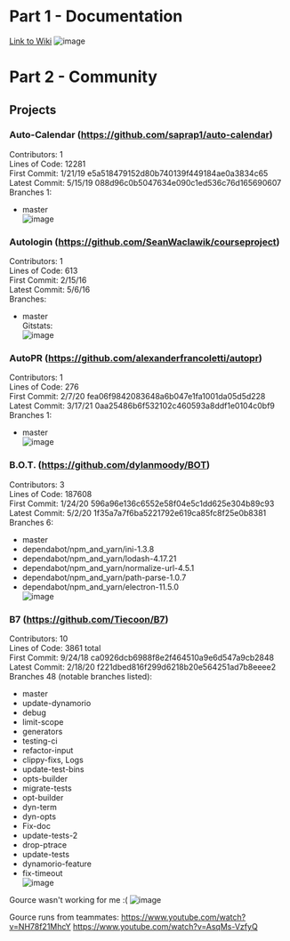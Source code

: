 # Part 1 - Documentation
[Link to Wiki](https://github.com/phama2/oss-repo-template/wiki/Project-Ideas)
![image](https://user-images.githubusercontent.com/70230763/151592862-c225bb14-e768-4adf-b925-e82cdd8376c2.png)
# Part 2 - Community
## Projects
### Auto-Calendar (https://github.com/saprap1/auto-calendar)
Contributors: 1 \
Lines of Code: 12281 \
First Commit: 1/21/19 e5a518479152d80b740139f449184ae0a3834c65 \
Latest Commit: 5/15/19 088d96c0b5047634e090c1ed536c76d165690607 \
Branches 1:
* master \
![image](https://user-images.githubusercontent.com/70230763/151603520-377ccf86-70e9-475b-b18b-ad0091283445.png)
### Autologin (https://github.com/SeanWaclawik/courseproject)
Contributors: 1 \
Lines of Code: 613 \
First Commit: 2/15/16 \
Latest Commit: 5/6/16 \
Branches:
* master \
Gitstats: \
![image](https://user-images.githubusercontent.com/70230763/151603206-e16c4d62-0b8a-4270-b0aa-7aa3ea9f1a54.png)
### AutoPR (https://github.com/alexanderfrancoletti/autopr)
Contributors: 1 \
Lines of Code: 276 \
First Commit: 2/7/20 fea06f9842083648a6b047e1fa1001da05d5d228 \
Latest Commit: 3/17/21 0aa25486b6f532102c460593a8ddf1e0104c0bf9 \
Branches 1:
* master \
![image](https://user-images.githubusercontent.com/70230763/151603261-44a36a71-4428-4233-bd77-7134a35102e6.png)
### B.O.T. (https://github.com/dylanmoody/BOT)
Contributors: 3 \
Lines of Code: 187608 \
First Commit: 1/24/20 596a96e136c6552e58f04e5c1dd625e304b89c93 \
Latest Commit: 5/2/20 1f35a7a7f6ba5221792e619ca85fc8f25e0b8381 \
Branches 6:
* master
* dependabot/npm_and_yarn/ini-1.3.8
* dependabot/npm_and_yarn/lodash-4.17.21
* dependabot/npm_and_yarn/normalize-url-4.5.1
* dependabot/npm_and_yarn/path-parse-1.0.7
* dependabot/npm_and_yarn/electron-11.5.0 \
![image](https://user-images.githubusercontent.com/70230763/151603404-4593f50b-c68e-43a7-9048-71394131aab9.png)
### B7 (https://github.com/Tiecoon/B7)
Contributors: 10 \
Lines of Code: 3861 total \
First Commit: 9/24/18 ca0926dcb6988f8e2f464510a9e6d547a9cb2848 \
Latest Commit: 2/18/20 f221dbed816f299d6218b20e564251ad7b8eeee2 \
Branches 48 (notable branches listed): 
* master
* update-dynamorio
* debug
* limit-scope
* generators
* testing-ci
* refactor-input
* clippy-fixs, Logs
* update-test-bins
* opts-builder
* migrate-tests
* opt-builder
* dyn-term
* dyn-opts
* Fix-doc
* update-tests-2
* drop-ptrace
* update-tests
* dynamorio-feature
* fix-timeout \
![image](https://user-images.githubusercontent.com/70230763/151603556-b93e19a1-9d64-49c1-a628-00ff8f047902.png)

Gource wasn't working for me :(
![image](https://user-images.githubusercontent.com/70230763/151739060-99451382-c199-42d3-8ba1-31cb6f28a621.png)

Gource runs from teammates:
https://www.youtube.com/watch?v=NH78f21MhcY
https://www.youtube.com/watch?v=AsqMs-VzfyQ

